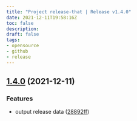 ```yaml
---
title: "Project release-that | Release v1.4.0"
date: 2021-12-11T19:58:16Z
toc: false
description: 
draft: false
tags:
- opensource
- github
- release
---
```

## [1.4.0](https://github.com/rlespinasse/release-that/compare/v1.3.1...v1.4.0) (2021-12-11)


### Features

* output release data ([28892ff](https://github.com/rlespinasse/release-that/commit/28892ff72799d0a71000f0fb9750009ff1ea8ab8))



